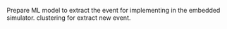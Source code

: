 Prepare ML model to extract the event for implementing in the embedded simulator.
clustering for extract new event.
